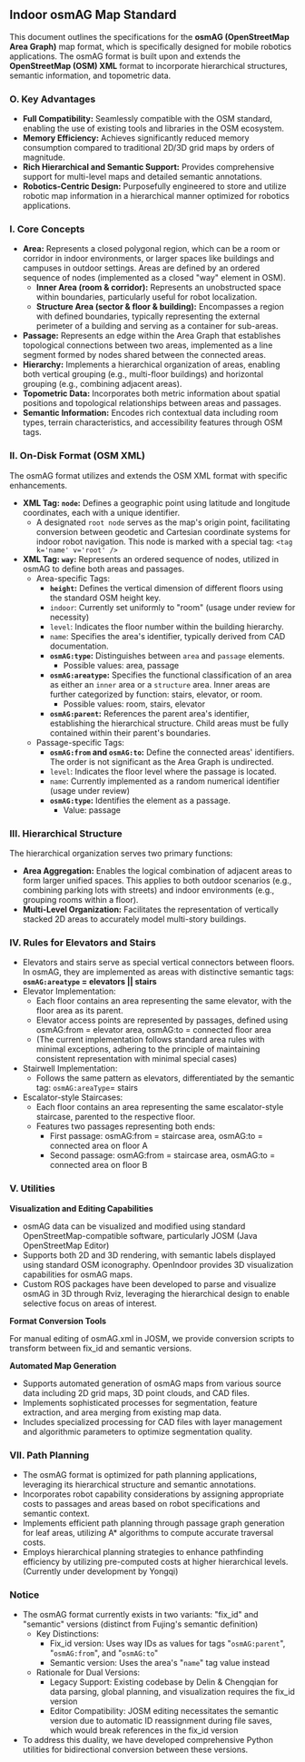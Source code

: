 ## Indoor osmAG Map Standard

This document outlines the specifications for the **osmAG (OpenStreetMap Area Graph)** map format, which is specifically designed for mobile robotics applications. The osmAG format is built upon and extends the **OpenStreetMap (OSM) XML** format to incorporate hierarchical structures, semantic information, and topometric data.

### **O. Key Advantages**

- **Full Compatibility:** Seamlessly compatible with the OSM standard, enabling the use of existing tools and libraries in the OSM ecosystem.
- **Memory Efficiency:** Achieves significantly reduced memory consumption compared to traditional 2D/3D grid maps by orders of magnitude.
- **Rich Hierarchical and Semantic Support:** Provides comprehensive support for multi-level maps and detailed semantic annotations.
- **Robotics-Centric Design:** Purposefully engineered to store and utilize robotic map information in a hierarchical manner optimized for robotics applications.

### **I. Core Concepts**

- **Area:** Represents a closed polygonal region, which can be a room or corridor in indoor environments, or larger spaces like buildings and campuses in outdoor settings. Areas are defined by an ordered sequence of nodes (implemented as a closed "way" element in OSM).
    - **Inner Area (room & corridor):** Represents an unobstructed space within boundaries, particularly useful for robot localization.
    - **Structure Area (sector & floor & building):** Encompasses a region with defined boundaries, typically representing the external perimeter of a building and serving as a container for sub-areas.
- **Passage:** Represents an edge within the Area Graph that establishes topological connections between two areas, implemented as a line segment formed by nodes shared between the connected areas.
- **Hierarchy:** Implements a hierarchical organization of areas, enabling both vertical grouping (e.g., multi-floor buildings) and horizontal grouping (e.g., combining adjacent areas).
- **Topometric Data:** Incorporates both metric information about spatial positions and topological relationships between areas and passages.
- **Semantic Information:** Encodes rich contextual data including room types, terrain characteristics, and accessibility features through OSM tags.

### **II. On-Disk Format (OSM XML)**

The osmAG format utilizes and extends the OSM XML format with specific enhancements.

- **XML Tag: `node`:** Defines a geographic point using latitude and longitude coordinates, each with a unique identifier.
    - A designated `root node` serves as the map's origin point, facilitating conversion between geodetic and Cartesian coordinate systems for indoor robot navigation. This node is marked with a special tag: `<tag k='name' v='root' />`
- **XML Tag: `way`:** Represents an ordered sequence of nodes, utilized in osmAG to define both areas and passages.
    - Area-specific Tags:
        - **`height`:** Defines the vertical dimension of different floors using the standard OSM height key.
        - `indoor`: Currently set uniformly to "room" (usage under review for necessity)
        - `level`: Indicates the floor number within the building hierarchy.
        - `name`: Specifies the area's identifier, typically derived from CAD documentation.
        - **`osmAG:type`:** Distinguishes between `area` and `passage` elements.
            - Possible values: area, passage
        - **`osmAG:areatype`:** Specifies the functional classification of an area as either an `inner` area or a `structure` area. Inner areas are further categorized by function: stairs, elevator, or room.
            - Possible values: room, stairs, elevator
        - **`osmAG:parent`:** References the parent area's identifier, establishing the hierarchical structure. Child areas must be fully contained within their parent's boundaries.
    - Passage-specific Tags:
        - **`osmAG:from` and `osmAG:to`:** Define the connected areas' identifiers. The order is not significant as the Area Graph is undirected.
        - `level`: Indicates the floor level where the passage is located.
        - `name`: Currently implemented as a random numerical identifier (usage under review)
        - **`osmAG:type`:** Identifies the element as a passage.
            - Value: passage

### **III. Hierarchical Structure**

The hierarchical organization serves two primary functions:

- **Area Aggregation:** Enables the logical combination of adjacent areas to form larger unified spaces. This applies to both outdoor scenarios (e.g., combining parking lots with streets) and indoor environments (e.g., grouping rooms within a floor).
- **Multi-Level Organization:** Facilitates the representation of vertically stacked 2D areas to accurately model multi-story buildings.

### **IV. Rules for Elevators and Stairs**

- Elevators and stairs serve as special vertical connectors between floors. In osmAG, they are implemented as areas with distinctive semantic tags: **`osmAG:areatype` = elevators || stairs**
- Elevator Implementation:
    - Each floor contains an area representing the same elevator, with the floor area as its parent.
    - Elevator access points are represented by passages, defined using osmAG:from = elevator area, osmAG:to = connected floor area
    - (The current implementation follows standard area rules with minimal exceptions, adhering to the principle of maintaining consistent representation with minimal special cases)
- Stairwell Implementation:
    - Follows the same pattern as elevators, differentiated by the semantic tag: `osmAG:areaType`= stairs
- Escalator-style Staircases:
    - Each floor contains an area representing the same escalator-style staircase, parented to the respective floor.
    - Features two passages representing both ends:
        - First passage: osmAG:from = staircase area, osmAG:to = connected area on floor A
        - Second passage: osmAG:from = staircase area, osmAG:to = connected area on floor B

### **V. Utilities**

**Visualization and Editing Capabilities**

- osmAG data can be visualized and modified using standard OpenStreetMap-compatible software, particularly JOSM (Java OpenStreetMap Editor)
- Supports both 2D and 3D rendering, with semantic labels displayed using standard OSM iconography. OpenIndoor provides 3D visualization capabilities for osmAG maps.
- Custom ROS packages have been developed to parse and visualize osmAG in 3D through Rviz, leveraging the hierarchical design to enable selective focus on areas of interest.

**Format Conversion Tools**

For manual editing of osmAG.xml in JOSM, we provide conversion scripts to transform between fix_id and semantic versions.

**Automated Map Generation**

- Supports automated generation of osmAG maps from various source data including 2D grid maps, 3D point clouds, and CAD files.
- Implements sophisticated processes for segmentation, feature extraction, and area merging from existing map data.
- Includes specialized processing for CAD files with layer management and algorithmic parameters to optimize segmentation quality.

### **VII. Path Planning**

- The osmAG format is optimized for path planning applications, leveraging its hierarchical structure and semantic annotations.
- Incorporates robot capability considerations by assigning appropriate costs to passages and areas based on robot specifications and semantic context.
- Implements efficient path planning through passage graph generation for leaf areas, utilizing A* algorithms to compute accurate traversal costs.
- Employs hierarchical planning strategies to enhance pathfinding efficiency by utilizing pre-computed costs at higher hierarchical levels. (Currently under development by Yongqi)

### Notice

- The osmAG format currently exists in two variants: "fix_id" and "semantic" versions (distinct from Fujing's semantic definition)
    - Key Distinctions:
        - Fix_id version: Uses way IDs as values for tags "`osmAG:parent`", "`osmAG:from`", and "`osmAG:to`"
        - Semantic version: Uses the area's "`name`" tag value instead
    - Rationale for Dual Versions:
        - Legacy Support: Existing codebase by Delin & Chengqian for data parsing, global planning, and visualization requires the fix_id version
        - Editor Compatibility: JOSM editing necessitates the semantic version due to automatic ID reassignment during file saves, which would break references in the fix_id version
- To address this duality, we have developed comprehensive Python utilities for bidirectional conversion between these versions.